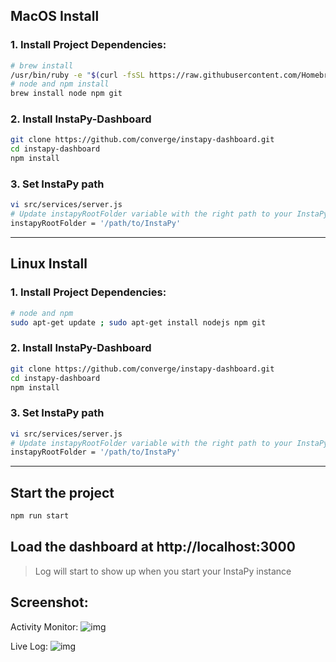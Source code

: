 
## MacOS Install

### 1. Install Project Dependencies:

```bash
# brew install
/usr/bin/ruby -e "$(curl -fsSL https://raw.githubusercontent.com/Homebrew/install/master/install)"
# node and npm install
brew install node npm git
```

### 2. Install InstaPy-Dashboard

```bash
git clone https://github.com/converge/instapy-dashboard.git
cd instapy-dashboard
npm install
```

### 3. Set InstaPy path

```bash
vi src/services/server.js
# Update instapyRootFolder variable with the right path to your InstaPy folder
instapyRootFolder = '/path/to/InstaPy'
```

---

## Linux Install

### 1. Install Project Dependencies:

```bash
# node and npm
sudo apt-get update ; sudo apt-get install nodejs npm git
```

### 2. Install InstaPy-Dashboard

```bash
git clone https://github.com/converge/instapy-dashboard.git
cd instapy-dashboard
npm install
```

### 3. Set InstaPy path

```bash
vi src/services/server.js
# Update instapyRootFolder variable with the right path to your InstaPy folder
instapyRootFolder = '/path/to/InstaPy'
```

---

## Start the project

```bash
npm run start
```

## Load the dashboard at http://localhost:3000

> Log will start to show up when you start your InstaPy instance

## Screenshot:

Activity Monitor:
![img](https://github.com/converge/instapy-dashboard/blob/master/screenshots/instapy-dashboard.png)

Live Log:
![img](https://github.com/converge/instapy-dashboard/blob/master/screenshots/live-log.png)